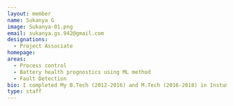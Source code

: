 ```yaml
---
layout: member
name: Sukanya G 
image: Sukanya-01.png 
email: sukanya.gs.942@gmail.com
designations: 
  - Project Associate 
homepage: 
areas:
  - Process control
  - Battery health prognostics using ML method
  - Fault Detection
bio: I completed My B.Tech (2012-2016) and M.Tech (2016-2018) in Instumentation & contral. I did my M.tech thesis in Fault detection using DIPCA with Prof. Arun Tangirala, IITM. I had worked in Data analytics for ESPN cricinfo. I am working in simulating control system for AIP in submarine application & Battery health prognostics 
type: staff
---
```

